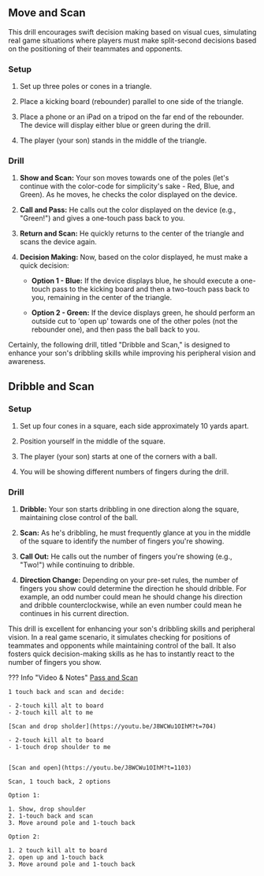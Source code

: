 ## Move and Scan

This drill encourages swift decision making based on visual cues,
simulating real game situations where players must make split-second
decisions based on the positioning of their teammates and opponents.

### Setup

1. Set up three poles or cones in a triangle.

2. Place a kicking board (rebounder) parallel to one side of the
triangle.

3. Place a phone or an iPad on a tripod on the far end of the
rebounder. The device will display either blue or green during the
drill.

4. The player (your son) stands in the middle of the triangle.

### Drill

1. **Show and Scan:** Your son moves towards one of the poles (let's
continue with the color-code for simplicity's sake - Red, Blue, and
Green). As he moves, he checks the color displayed on the device.

2. **Call and Pass:** He calls out the color displayed on the device
(e.g., "Green!") and gives a one-touch pass back to you.

3. **Return and Scan:** He quickly returns to the center of the
triangle and scans the device again.

4. **Decision Making:** Now, based on the color displayed, he must
make a quick decision:

   - **Option 1 - Blue:** If the device displays blue, he should
       execute a one-touch pass to the kicking board and then a
       two-touch pass back to you, remaining in the center of the
       triangle.
   
   - **Option 2 - Green:** If the device displays green, he should
       perform an outside cut to 'open up' towards one of the other
       poles (not the rebounder one), and then pass the ball back to
       you.


Certainly, the following drill, titled "Dribble and Scan," is designed
to enhance your son's dribbling skills while improving his peripheral
vision and awareness.

## Dribble and Scan

### Setup

1. Set up four cones in a square, each side approximately 10 yards
apart.

2. Position yourself in the middle of the square.

3. The player (your son) starts at one of the corners with a ball.

4. You will be showing different numbers of fingers during the drill.

### Drill

1. **Dribble:** Your son starts dribbling in one direction along the
square, maintaining close control of the ball.

2. **Scan:** As he's dribbling, he must frequently glance at you in
the middle of the square to identify the number of fingers you're
showing.

3. **Call Out:** He calls out the number of fingers you're showing
(e.g., "Two!") while continuing to dribble.

4. **Direction Change:** Depending on your pre-set rules, the number
of fingers you show could determine the direction he should
dribble. For example, an odd number could mean he should change his
direction and dribble counterclockwise, while an even number could
mean he continues in his current direction.

This drill is excellent for enhancing your son's dribbling skills and
peripheral vision. In a real game scenario, it simulates checking for
positions of teammates and opponents while maintaining control of the
ball. It also fosters quick decision-making skills as he has to
instantly react to the number of fingers you show.

??? Info "Video & Notes"
    [Pass and Scan](https://youtu.be/J8WCWu1OIhM?t=951)

    1 touch back and scan and decide:
    
    - 2-touch kill alt to board 
    - 2-touch kill alt to me

    [Scan and drop sholder](https://youtu.be/J8WCWu1OIhM?t=704)

    - 2-touch kill alt to board 
    - 1-touch drop shoulder to me


    [Scan and open](https://youtu.be/J8WCWu1OIhM?t=1103)

    Scan, 1 touch back, 2 options
    
    Option 1:

    1. Show, drop shoulder
    2. 1-touch back and scan
    3. Move around pole and 1-touch back	

    Option 2:
    
    1. 2 touch kill alt to board
    2. open up and 1-touch back	
    3. Move around pole and 1-touch back
